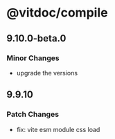 # @vitdoc/compile

## 9.10.0-beta.0

### Minor Changes

- upgrade the versions

## 9.9.10

### Patch Changes

- fix: vite esm module css load
